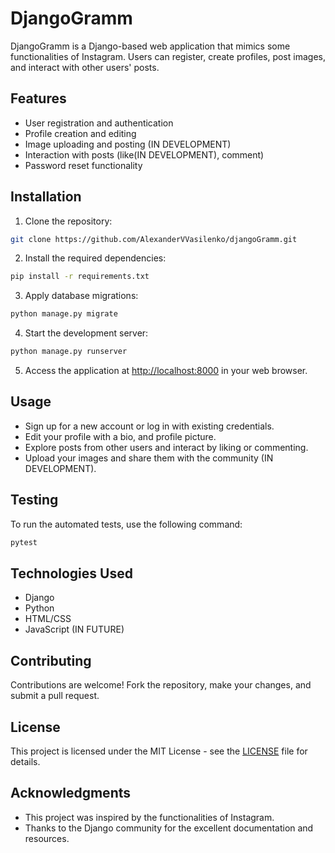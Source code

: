 # DjangoGramm

DjangoGramm is a Django-based web application that mimics some functionalities of Instagram. Users can register, create profiles, post images, and interact with other users' posts.

## Features

- User registration and authentication
- Profile creation and editing
- Image uploading and posting (IN DEVELOPMENT)
- Interaction with posts (like(IN DEVELOPMENT), comment)
- Password reset functionality

## Installation
1. Clone the repository:
```bash
git clone https://github.com/AlexanderVVasilenko/djangoGramm.git
```

2. Install the required dependencies:
```bash
pip install -r requirements.txt
```

3. Apply database migrations:
```bash
python manage.py migrate
```

4. Start the development server:
```bash
python manage.py runserver
```

5. Access the application at [http://localhost:8000](http://localhost:8000) in your web browser.

## Usage

- Sign up for a new account or log in with existing credentials.
- Edit your profile with a bio, and profile picture.
- Explore posts from other users and interact by liking or commenting.
- Upload your images and share them with the community (IN DEVELOPMENT).

## Testing

To run the automated tests, use the following command:

```bash
pytest
```


## Technologies Used

- Django
- Python
- HTML/CSS
- JavaScript (IN FUTURE)

## Contributing

Contributions are welcome! Fork the repository, make your changes, and submit a pull request.

## License

This project is licensed under the MIT License - see the [LICENSE](LICENSE) file for details.

## Acknowledgments

- This project was inspired by the functionalities of Instagram.
- Thanks to the Django community for the excellent documentation and resources.
